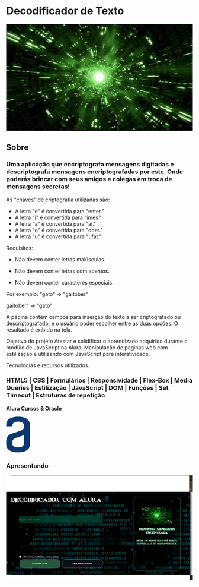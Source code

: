 <h1>Decodificador de Texto </h1>

![Second](/assets/style/img/second.png "Hover text")

<h2>Sobre</h2>
<h3>Uma aplicação que encriptografa mensagens digitadas e descriptografa mensagens encriptografadas por este. Onde poderás brincar com seus amigos e colegas em troca de mensagens secretas!</h3>

As "chaves" de criptografia utilizadas são:
* A letra "e" é convertida para "enter."
* A letra "i" é convertida para "imes."
* A letra "a" é convertida para "ai."
* A letra "o" é convertida para "ober."
* A letra "u" é convertida para "ufat."

  
Requisitos:
- Não devem conter letras maiúsculas.

- Não devem conter letras com acentos.

- Não devem conter caracteres especiais.

Por exemplo:
"gato" => "gaitober"

gaitober" => "gato"

A página contém campos para inserção do texto a ser criptografado ou descriptografado, e o usuário poder escolher entre as duas opções.
O resultado é exibido na tela.

Objetivo do projeto
Atestar e solidificar o aprendizado adquirido durante o modúlo de JavaScript na Alura.
Manipulação de paginás web com estilização e utilizando com JavaScript para interatividade.

Técnologias e recursos utilizados.
### HTML5 | CSS | Formulários | Responsividade | Flex-Box | Media Queries | Estilização | JavaScript | DOM | Funções | Set Timeout | Estruturas de repetição

<strong>Alura Cursos & Oracle</strong>

![Logo-alura](/assets/style/img/logo-alura.svg "Hover text")

### Apresentando

![Apresemtacao](/assets/style/img/apresentacao.png "Hover text")